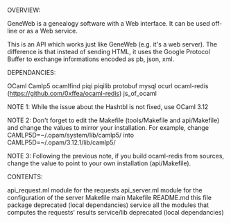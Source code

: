 OVERVIEW:

GeneWeb is a genealogy software with a Web interface. It can be used
off-line or as a Web service.

This is an API which works just like GeneWeb (e.g. it's a web server).
The difference is that instead of sending HTML, it uses the Google
Protocol Buffer to exchange informations encoded as pb, json, xml.

DEPENDANCIES:

  OCaml
  Camlp5
  ocamlfind
  piqi
  piqilib
  protobuf
  mysql
  ocurl
  ocaml-redis (https://github.com/0xffea/ocaml-redis)
  js_of_ocaml

NOTE 1: While the issue about the Hashtbl is not fixed, use OCaml 3.12

NOTE 2: Don't forget to edit the Makefile (tools/Makefile and api/Makefile)
and change the values to mirror your installation. For example, change
CAMLP5D=~/.opam/system/lib/camlp5/ into CAMLP5D=~/.opam/3.12.1/lib/camlp5/

NOTE 3: Following the previous note, if you build ocaml-redis from sources,
change the value to point to your own installation (api/Makefile).

CONTENTS:

  api_request.ml        module for the requests
  api_server.ml         module for the configuration of the server
  Makefile              main Makefile
  README.md             this file
  package               deprecated (local dependancies)
  service               all the modules that computes the requests' results
  service/lib           deprecated (local dependancies)
